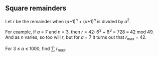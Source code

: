 ## Square remainders

Let <i>r</i> be the remainder when (<i>a</i>&#x2212;1)<sup><i>n</i></sup> + (<i>a</i>+1)<sup><i>n</i></sup> is divided by <i>a</i><sup>2</sup>.

For example, if <i>a</i> = 7 and <i>n</i> = 3, then <i>r</i> = 42: 6<sup>3</sup> + 8<sup>3</sup> = 728 &#x2261; 42 mod 49. And as <i>n</i> varies, so too will <i>r</i>, but for <i>a</i> = 7 it turns out that <i>r</i><sub>max</sub> = 42.

For 3 &#x2264; <i>a</i> &#x2264; 1000, find <span style="font-family:&apos;times new roman&apos;;font-size:13pt;">&#x2211;</span> <i>r</i><sub>max</sub>.
